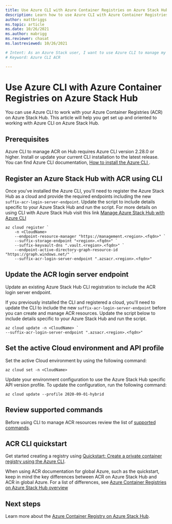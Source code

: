 ```yaml
---
title: Use Azure CLI with Azure Container Registries on Azure Stack Hub
description: Learn how to use Azure CLI with Azure Container Registries on Azure Stack Hub
author: mattbriggs
ms.topic: article
ms.date: 10/26/2021
ms.author: mabrigg
ms.reviewer: chasat
ms.lastreviewed: 10/26/2021

# Intent: As an Azure Stack user, I want to use Azure CLI to manage my registry.
# Keyword: Azure CLI ACR

---
```


# Use Azure CLI with Azure Container Registries on Azure Stack Hub

You can use Azure CLI to work with your Azure Container Registries (ACR) on Azure Stack Hub. This article will help you get set up and oriented to working with Azure CLI on Azure Stack Hub.

## Prerequisites

Azure CLI to manage ACR on Hub requires Azure CLI version 2.28.0 or higher. Install or update your current CLI installation to the latest release. You can find Azure CLI documentation, [How to install the Azure CLI ](/cli/azure/install-azure-cli).

## Register an Azure Stack Hub with ACR using CLI

Once you've installed the Azure CLI, you'll need to register the Azure Stack Hub as a cloud and provide the required endpoints including the new `suffix-acr-login-server-endpoint`. Update the script to include details specific to your Azure Stack Hub and run the script. For more details on using CLI with Azure Stack Hub visit this link [Manage Azure Stack Hub with Azure CLI](azure-stack-version-profiles-azurecli2.md)

```azurecli
az cloud register `
    -n <CloudName>
    --endpoint-resource-manager "https://management.<region>.<fqdn>" `
    --suffix-storage-endpoint "<region>.<fqdn>" `
    --suffix-keyvault-dns ".vault.<region>.<fqdn>" `
    --endpoint-active-directory-graph-resource-id "https://graph.windows.net/" `
    --suffix-acr-login-server-endpoint ".azsacr.<region>.<fqdn>"
```

## Update the ACR login server endpoint

Update an existing Azure Stack Hub CLI registration to include the ACR login server endpoint.

If you previously installed the CLI and registered a cloud, you'll need to update the CLI to include the new `suffix-acr-login-server-endpoint` before you can create and manage ACR resources. Update the script below to include details specific to your Azure Stack Hub and run the script.

```azurecli  
az cloud update -n <CloudName> `
--suffix-acr-login-server-endpoint ".azsacr.<region>.<fqdn>"
```
## Set the active Cloud environment and API profile

Set the active Cloud environment by using the following command:

```azurecli
az cloud set -n <CloudName>
```
Update your environment configuration to use the Azure Stack Hub specific API version profile. To update the configuration, run the following command:

```azurecli
az cloud update --profile 2020-09-01-hybrid
```

## Review supported commands

Before using CLI to manage ACR resources review the list of [supported commands](container-registry-commands.md).

## ACR CLI quickstart

Get started creating a registry using [Quickstart: Create a private container registry using the Azure CLI](/azure/container-registry/container-registry-get-started-azure-cli).

When using ACR documentation for global Azure, such as the quickstart, keep in mind the key differences between ACR on Azure Stack Hub and ACR in global Azure. For a list of differences, see [Azure Container Registries on Azure Stack Hub overview](container-registry-overview.md#acr-on-azure-and-acr-on-azure-stack-hub)

## Next steps

Learn more about the [Azure Container Registry on Azure Stack Hub](container-registry-overview.md).
